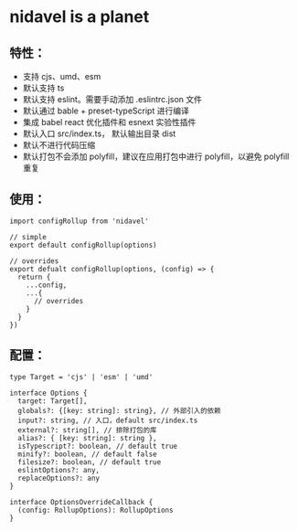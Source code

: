# nidavel is a planet

## 特性：

- 支持 cjs、umd、esm
- 默认支持 ts
- 默认支持 eslint。需要手动添加 .eslintrc.json 文件
- 默认通过 bable + preset-typeScript 进行编译
- 集成 babel react 优化插件和 esnext 实验性插件
- 默认入口 src/index.ts， 默认输出目录 dist
- 默认不进行代码压缩
- 默认打包不会添加 polyfill，建议在应用打包中进行 polyfill，以避免 polyfill 重复


## 使用：

```code
import configRollup from 'nidavel'

// simple
export default configRollup(options)

// overrides
export defualt configRollup(options, (config) => {
  return {
    ...config,
    ...{
      // overrides
    }
  }
})
```

## 配置：

```code
type Target = 'cjs' | 'esm' | 'umd'

interface Options {
  target: Target[],
  globals?: {[key: string]: string}, // 外部引入的依赖
  input?: string, // 入口，default src/index.ts
  external?: string[], // 排除打包的库
  alias?: { [key: string]: string },
  isTypescript?: boolean, // default true
  minify?: boolean, // default false
  filesize?: boolean, // default true
  eslintOptions?: any,
  replaceOptions?: any
}

interface OptionsOverrideCallback {
  (config: RollupOptions): RollupOptions
}
```
